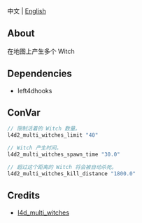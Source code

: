 中文 | [English](./README_EN.md)

## About
在地图上产生多个 Witch

## Dependencies
- left4dhooks

## ConVar
```c
// 限制活着的 Witch 数量。
l4d2_multi_witches_limit "40"

// Witch 产生时间。
l4d2_multi_witches_spawn_time "30.0"

// 超过这个距离的 Witch 将会被自动杀死。
l4d2_multi_witches_kill_distance "1800.0"
```

## Credits
- [l4d_multi_witches](https://forums.alliedmods.net/showthread.php?p=2745084) 


